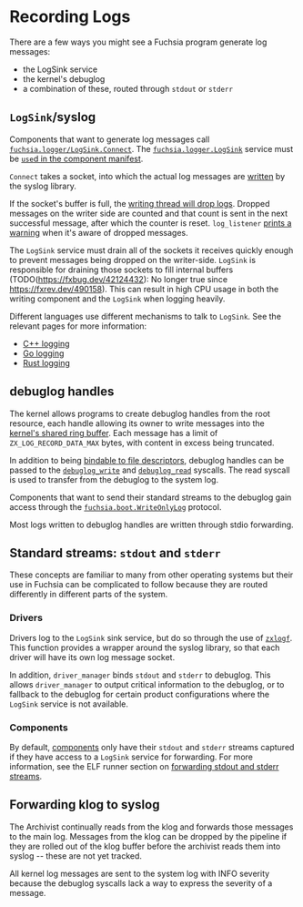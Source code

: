 # Recording Logs

There are a few ways you might see a Fuchsia program generate log messages:

* the LogSink service
* the kernel's debuglog
* a combination of these, routed through `stdout` or `stderr`

## `LogSink`/syslog

Components that want to generate log messages call [`fuchsia.logger/LogSink.Connect`]. The
[`fuchsia.logger.LogSink`] service must be [`use`d in the component manifest][syslog-use-shard].

`Connect` takes a socket, into which the actual log messages are [written] by the syslog library.

If the socket's buffer is full, the [writing thread will drop logs]. Dropped messages on the writer
side are counted and that count is sent in the next successful message, after which the counter is
reset. `log_listener` [prints a warning] when it's aware of dropped messages.

The `LogSink` service must drain all of the sockets it receives quickly enough to prevent messages
being dropped on the writer-side. `LogSink` is responsible for draining those sockets to fill
internal buffers (TODO(https://fxbug.dev/42124432): No longer true since https://fxrev.dev/490158).
This can result in high CPU usage in both the writing component and the `LogSink` when logging
heavily.

Different languages use different mechanisms to talk to `LogSink`. See the relevant pages for more
information:

* [C++ logging]
* [Go logging]
* [Rust logging]

## debuglog handles

The kernel allows programs to create debuglog handles from the root resource, each handle allowing
its owner to write messages into the [kernel's shared ring buffer]. Each message has a limit of
`ZX_LOG_RECORD_DATA_MAX` bytes, with content in excess being truncated.

In addition to being [bindable to file descriptors], debuglog handles can be passed to the
[`debuglog_write`] and [`debuglog_read`] syscalls. The read syscall is used to transfer from the
debuglog to the system log.

Components that want to send their standard streams to the debuglog gain access through the
[`fuchsia.boot.WriteOnlyLog`] protocol.

Most logs written to debuglog handles are written through stdio forwarding.

## Standard streams: `stdout` and `stderr`

These concepts are familiar to many from other operating systems but their use in Fuchsia can be
complicated to follow because they are routed differently in different parts of the system.

### Drivers

Drivers log to the `LogSink` sink service, but do so through the use of [`zxlogf`]. This function
provides a wrapper around the syslog library, so that each driver will have its own log message
socket.

In addition, `driver_manager` binds `stdout` and `stderr` to debuglog. This allows `driver_manager`
to output critical information to the debuglog, or to fallback to the debuglog for certain product
configurations where the `LogSink` service is not available.

### Components

By default, [components] only have their `stdout` and `stderr` streams captured
if they have access to a `LogSink` service for forwarding. For more information,
see the ELF runner section on [forwarding stdout and stderr streams].

## Forwarding klog to syslog

The Archivist continually reads from the klog and forwards those messages to the main log. Messages
from the klog can be dropped by the pipeline if they are rolled out of the klog buffer before the
archivist reads them into syslog -- these are not yet tracked.

All kernel log messages are sent to the system log with INFO severity because the debuglog syscalls
lack a way to express the severity of a message.

[`fuchsia.logger/LogSink.Connect`]: https://fuchsia.dev/reference/fidl/fuchsia.logger#Connect
[`fuchsia.logger.LogSink`]: https://fuchsia.dev/reference/fidl/fuchsia.logger#LogSink
[syslog-use-shard]: /sdk/lib/syslog/use.shard.cml
[written]: /zircon/system/ulib/syslog/fx_logger.cc?l=72&drc=1bdbf8a4e6f758c3b1782dee352071cc592ca3ab
[writing thread will drop logs]: /zircon/system/ulib/syslog/fx_logger.cc?l=130&drc=1bdbf8a4e6f758c3b1782dee352071cc592ca3ab
[prints a warning]: /src/diagnostics/log_listener/src/main.rs?l=918&drc=3a02d1922c0519b4c7d639879ec0503de9c79f0c
[C++ logging]: /docs/development/languages/c-cpp/logging.md
[Go logging]: /docs/development/languages/go/logging.md
[Rust logging]: /docs/development/languages/rust/logging.md
[kernel's shared ring buffer]: /zircon/kernel/lib/debuglog/debuglog.cc?l=37&drc=1bdbf8a4e6f758c3b1782dee352071cc592ca3ab
[bindable to file descriptors]: /sdk/lib/fdio/include/lib/fdio/fdio.h?l=36&drc=1bdbf8a4e6f758c3b1782dee352071cc592ca3ab
[`debuglog_write`]: /reference/syscalls/debuglog_write.md
[`debuglog_read`]: /reference/syscalls/debuglog_read.md
[`zxlogf`]: /sdk/lib/driver/compat/cpp/logging.h?l=59&drc=7cf6769e0971693fc1307c6059826596452c75b2
[kernel params]: /docs/reference/kernel/kernel_cmdline.md#drivernamelogflags
[`fuchsia.sys/LaunchInfo`]: https://fuchsia.dev/reference/fidl/fuchsia.sys#LaunchInfo
[`stdout-to-debuglog`]: /src/sys/lib/stdout-to-debuglog
[`fuchsia.boot.WriteOnlyLog`]: https://fuchsia.dev/reference/fidl/fuchsia.boot#WriteOnlyLog
[`ddk/debug.h`]: /src/lib/ddk/include/ddk/debug.h
[components]: /docs/concepts/components/v2/introduction.md
[ELF]: /docs/concepts/components/v2/elf_runner.md
[forwarding stdout and stderr streams]: /docs/concepts/components/v2/elf_runner.md#forwarding_stdout_and_stderr_streams
